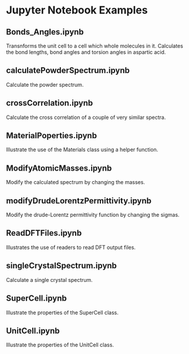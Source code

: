 # Jupyter Notebook Examples
## Bonds_Angles.ipynb
Transnforms the unit cell to a cell which whole molecules in it.
Calculates the bond lengths, bond angles and torsion angles in aspartic acid.
## calculatePowderSpectrum.ipynb
Calculate the powder spectrum.
## crossCorrelation.ipynb
Calculate the cross correlation of a couple of very similar spectra.
## MaterialPoperties.ipynb
Illustrate the use of the Materials class using a helper function.
## ModifyAtomicMasses.ipynb
Modify the calculated spectrum by changing the masses.
## modifyDrudeLorentzPermittivity.ipynb
Modify the drude-Lorentz permittivity function by changing the sigmas.
## ReadDFTFiles.ipynb
Illustrates the use of readers to read DFT output files.
## singleCrystalSpectrum.ipynb
Calculate a single crystal spectrum.
## SuperCell.ipynb
Illustrate the properties of the SuperCell class.
## UnitCell.ipynb
Illustrate the properties of the UnitCell class.
